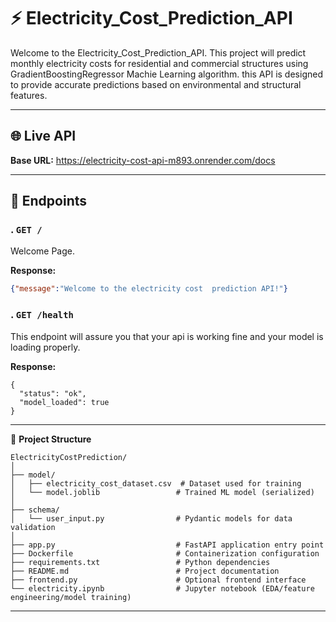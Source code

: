 # ⚡ Electricity_Cost_Prediction_API
Welcome to the Electricity_Cost_Prediction_API. This project will predict monthly electricity costs for residential and commercial structures using GradientBoostingRegressor Machie Learning algorithm.  this API is designed to provide accurate predictions based on environmental and structural features.

---


## 🌐 Live API
**Base URL:** https://electricity-cost-api-m893.onrender.com/docs

---
## 📌 Endpoints
### . `GET /`
Welcome Page.

**Response:**
```json
{"message":"Welcome to the electricity cost  prediction API!"}
```

### . `GET /health`
This endpoint will assure you that your api is working fine and your model is loading properly.

**Response:**
```text
{
  "status": "ok",
  "model_loaded": true
}
```




---

📁 **Project Structure**



```text
ElectricityCostPrediction/
│
├── model/
│   ├── electricity_cost_dataset.csv  # Dataset used for training
│   └── model.joblib                 # Trained ML model (serialized)
│
├── schema/
│   └── user_input.py                # Pydantic models for data validation
│
├── app.py                           # FastAPI application entry point
├── Dockerfile                       # Containerization configuration
├── requirements.txt                 # Python dependencies
├── README.md                        # Project documentation
├── frontend.py                      # Optional frontend interface
└── electricity.ipynb                # Jupyter notebook (EDA/feature engineering/model training)

```
---



